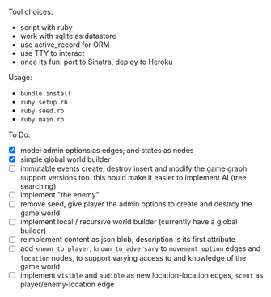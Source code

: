 Tool choices:
- script with ruby
- work with sqlite as datastore
- use active_record for ORM
- use TTY to interact
- once its fun: port to Sinatra, deploy to Heroku

Usage:
- `bundle install`
- `ruby setup.rb`
- `ruby seed.rb`
- `ruby main.rb`

To Do:
- [x] ~~model admin options as edges, and states as nodes~~
- [x] simple global world builder
- [ ] immutable events create, destroy insert and modify the game graph. support versions too. this hould make it easier to implement AI (tree searching)
- [ ] implement "the enemy"
- [ ] remove seed, give player the admin options to create and destroy the game world
- [ ] implement local / recursive world builder (currently have a global builder)
- [ ] reimplement content as json blob, description is its first attribute
- [ ] add `known_to_player`, `known_to_adversary` to `movement_option` edges and `location` nodes, to support varying access to and knowledge of the game world
- [ ] implement `visible` and `audible` as new location-location edges, `scent` as player/enemy-location edge
